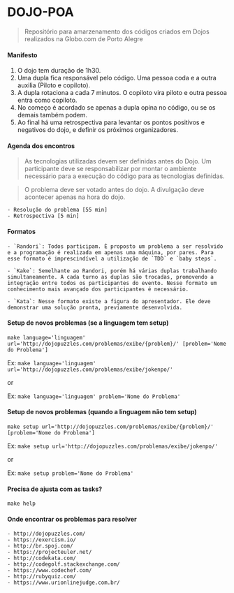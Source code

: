 # DOJO-POA

> Repositório para amarzenamento dos códigos criados em Dojos realizados na Globo.com de Porto Alegre


#### Manifesto

1. O dojo tem duração de 1h30.
2. Uma dupla fica responsável pelo código. Uma pessoa coda e a outra auxilia (Piloto e copiloto).
3. A dupla rotaciona a cada 7 minutos. O copiloto vira piloto e outra pessoa entra como copiloto.
4. No começo é acordado se apenas a dupla opina no código, ou se os demais também podem.
5. Ao final há uma retrospectiva para levantar os pontos positivos e negativos do dojo, e definir os próximos organizadores.

#### Agenda dos encontros

> As tecnologias utilizadas devem ser definidas antes do Dojo. Um participante deve se responsabilizar por montar o ambiente necessário para a execução do código para as tecnologias definidas.

> O problema deve ser votado antes do dojo. A divulgação deve acontecer apenas na hora do dojo.

	- Resolução do problema [55 min]
	- Retrospectiva [5 min]

#### Formatos

	- `Randori`: Todos participam. É proposto um problema a ser resolvido e a programação é realizada em apenas uma máquina, por pares. Para esse formato é imprescindível a utilização de `TDD` e `baby steps`.

	- `Kake`: Semelhante ao Randori, porém há várias duplas trabalhando simultaneamente. A cada turno as duplas são trocadas, promovendo a integração entre todos os participantes do evento. Nesse formato um conhecimento mais avançado dos participantes é necessário.

	- `Kata`: Nesse formato existe a figura do apresentador. Ele deve demonstrar uma solução pronta, previamente desenvolvida.

#### Setup de novos problemas (se a linguagem tem setup)

`make language='linguagem' url='http://dojopuzzles.com/problemas/exibe/{problem}/' [problem='Nome do Problema']`

Ex: `make language='linguagem' url='http://dojopuzzles.com/problemas/exibe/jokenpo/'`

or

Ex: `make language='linguagem' problem='Nome do Problema'`

#### Setup de novos problemas (quando a linguagem não tem setup)
`make setup url='http://dojopuzzles.com/problemas/exibe/{problem}/' [problem='Nome do Problema']`

Ex: `make setup url='http://dojopuzzles.com/problemas/exibe/jokenpo/'`

or

Ex: `make setup problem='Nome do Problema'`

#### Precisa de ajusta com as tasks?
`make help`

#### Onde encontrar os problemas para resolver

	- http://dojopuzzles.com/
	- https://exercism.io/
	- http://br.spoj.com/
	- https://projecteuler.net/
	- http://codekata.com/
	- http://codegolf.stackexchange.com/
	- https://www.codechef.com/
	- http://rubyquiz.com/
	- https://www.urionlinejudge.com.br/
